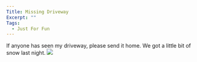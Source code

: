```yaml
---
Title: Missing Driveway
Excerpt: ""
Tags:
  - Just For Fun
---
```

If anyone has seen my driveway, please send it home. 
 We got a little bit of snow last night. 
 <a href="http://www.boston.com/news/weather/gallery/snow_012305"><img src="http://cache.boston.com/bonzai-fba/AP_Photo/2005/01/23/1106497959_9932.jpg" border="0" /></a>
